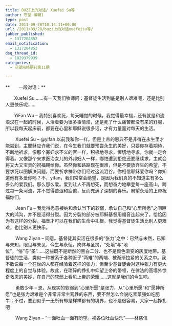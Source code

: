 ```yaml
---
title: BUZZ上的对话/ Xuefei Su等
author: 守望 编辑1
type: post
date: 2011-09-28T10:14:11+00:00
url: /2011/09/28/buzz上的对话xuefeisu等/
jabber_published:
  - 1317204852
email_notification:
  - 1317204853
dsq_thread_id:
  - 1829379939
categories:
  - 守望网络期刊第11期

---
```

**       一段对话：**

       Xuefei Su ……有一天我们牧师问：基督徒生活到底是别人艰难呢，还是比别人更快乐呢……<!--more-->

       YiFan Wu &#8211; 我特别喜欢死，每天睡觉的时候，我觉得最幸福，还有就是和流浪汉在一起的时候，人活着要为很多事情烦，还是死了什么痛苦都没有来的舒服，所以我每天起床前，都要在心里和耶稣说很多话，才有力量面对每天的生活。

        Xuefei Su &#8211; @yifan 以前我和你一样。但是上帝的恩典不是非得在永生里才能尝到，主耶稣应许我们说，在今生我们就要预尝永生的美好，只要你存着期待，不断地祈求，像那个寡妇求不义的官一样，积极地寻求，恒切地寻求，你就一定会得着。又像那个来求医治女儿的外邦妇人一样，哪怕遭到拒绝还要继续求，主就会将又大又宝贵的祝福赐给你。虽然你和路路现在很难，但是不要放弃生的希望，不要求死以图解决问题，而要祈求神带你们经过这流泪谷。你相信耶稣爱你吗？你知道他有多爱你吗？不，yifan，我们常常会绝望，是因为我们真的不知道主有多么多么的爱我们。那么那么爱。爱到让人不再想死，而想奋力地攀登每一座高山，跨过每一条河流，并不觉得苦涩和疲倦，反而充满了深刻的喜乐。盼望永活的上帝祝福你们。

        Jean Fu &#8211; 我觉得愿意接纳和承认当下的软弱，承认自己和“心里所愿”之间巨大的鸿沟，并不是活得分裂。因为分裂的部分被耶稣基督用福音连起来了。恰恰因为有这样的分裂，福音才可以在我们的生命中扎根。我觉得基督徒生活比别人更艰难，也比别人更快乐。

        Wang Ziyan &#8211; 同意。基督徒其实活在很多的“张力”之中：已然与未然，已知与未知，眼见与未见，今生与永恒，肉体与圣灵，“处境”与“地位”，“俗”与“圣”……这些既不是断然的黑白二分、也不是颜色渐变的灰度地带。基督徒的生活，类似一种被系于各种近乎“两难”的两端、被渐渐拉紧的关系之中。我不敢说每一个在世的人都在经验着这样的张力，但至少基督徒会对这种张力有更大程度上的自觉与体验。故此，在琐碎的挣扎中仰望上帝的带领，在律法的高墙外惊奇救恩的美妙，在自己的软弱上看见上帝的荣耀……这就是我们的今生吧。

        勇敢少年 &#8211; 恩，从现实的软弱到“心里所愿”是张力，从“心里所愿”和“愿神所愿”也是张力艰难是个非常非常主观性的东西，要不然怎么会说吃素菜强如吃肥牛；不过，要到似乎一无所有却是样样都有的境界，也不是很容易，大家一起挣扎吧

        Wang Ziyan &#8211; “一面吐血一面有盼望。祝各位吐血快乐”——林慈信